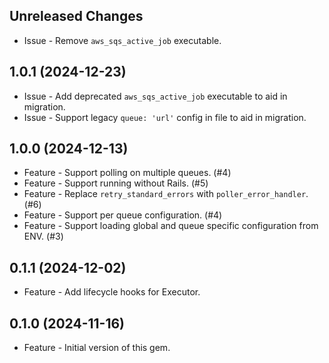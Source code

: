 Unreleased Changes
------------------

* Issue - Remove `aws_sqs_active_job` executable. 

1.0.1 (2024-12-23)
------------------

* Issue - Add deprecated `aws_sqs_active_job` executable to aid in migration.
* Issue - Support legacy `queue: 'url'` config in file to aid in migration.

1.0.0 (2024-12-13)
------------------

* Feature - Support polling on multiple queues. (#4)
* Feature - Support running without Rails. (#5)
* Feature - Replace `retry_standard_errors` with `poller_error_handler`. (#6)
* Feature - Support per queue configuration. (#4)
* Feature - Support loading global and queue specific configuration from ENV. (#3)

0.1.1 (2024-12-02)
------------------

* Feature - Add lifecycle hooks for Executor.

0.1.0 (2024-11-16)
------------------

* Feature - Initial version of this gem.
